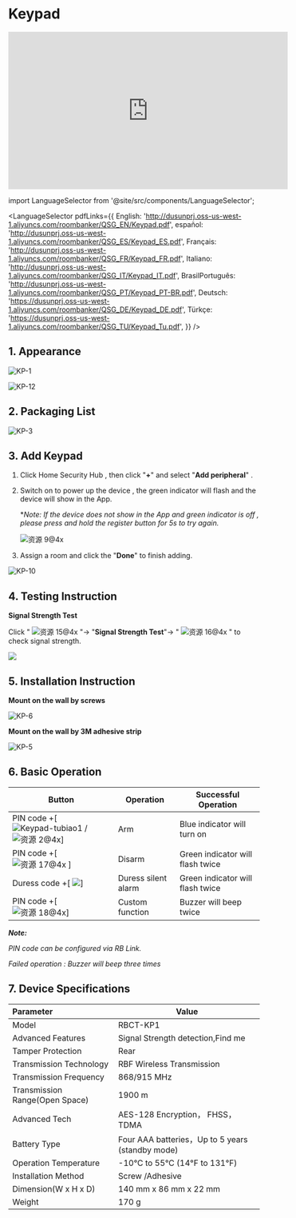 # Keypad
<div class="centered-video">
<iframe width="560" height="315" src="https://www.youtube.com/embed/lAiR_QlXrZw?si=yk-1NNsqvAeR_r4A" title="YouTube video player" frameborder="0" allow="accelerometer; autoplay; clipboard-write; encrypted-media; gyroscope; picture-in-picture; web-share" allowfullscreen></iframe>
</div>

import LanguageSelector from '@site/src/components/LanguageSelector';

<LanguageSelector pdfLinks={{
  English: 'http://dusunprj.oss-us-west-1.aliyuncs.com/roombanker/QSG_EN/Keypad.pdf',
  español: 'http://dusunprj.oss-us-west-1.aliyuncs.com/roombanker/QSG_ES/Keypad_ES.pdf',
  Français: 'http://dusunprj.oss-us-west-1.aliyuncs.com/roombanker/QSG_FR/Keypad_FR.pdf',
  Italiano: 'http://dusunprj.oss-us-west-1.aliyuncs.com/roombanker/QSG_IT/Keypad_IT.pdf',
  BrasilPortuguês: 'http://dusunprj.oss-us-west-1.aliyuncs.com/roombanker/QSG_PT/Keypad_PT-BR.pdf',
  Deutsch: 'https://dusunprj.oss-us-west-1.aliyuncs.com/roombanker/QSG_DE/Keypad_DE.pdf',
  Türkçe: 'https://dusunprj.oss-us-west-1.aliyuncs.com/roombanker/QSG_TU/Keypad_Tu.pdf',
}} />

## 1. Appearance

![KP-1](https://dusunprj.oss-us-west-1.aliyuncs.com/KP-1.png)



![KP-12](https://dusunprj.oss-us-west-1.aliyuncs.com/KP-12.png)

## 2. Packaging List

![KP-3](https://dusunprj.oss-us-west-1.aliyuncs.com/KP-3.png)

## 3. Add Keypad

1. Click Home Security Hub , then click "**+**"  and select "**Add peripheral**" .

2. Switch on to power up the device , the green indicator will flash and the device will show in the App.

   **Note: If the device does not show in the App and green indicator is off , please press and hold the register button for 5s to try again.*

   ![资源 9@4x](https://dusunprj.oss-us-west-1.aliyuncs.com/%E8%B5%84%E6%BA%90%209@4x.png)

3. Assign a room  and click the "**Done**" to finish adding.

![KP-10](https://dusunprj.oss-us-west-1.aliyuncs.com/KP-10.png)

## 4. Testing Instruction

**Signal Strength Test**

Click  " ![资源 15@4x](https://dusunprj.oss-us-west-1.aliyuncs.com/%E8%B5%84%E6%BA%90%2015@4x.png) "→ "**Signal Strength Test**"→  " ![资源 16@4x](https://dusunprj.oss-us-west-1.aliyuncs.com/%E8%B5%84%E6%BA%90%2016@4x.png) "  to check signal strength.

![](https://dusunprj.oss-us-west-1.aliyuncs.com/MC-3.png)

## 5. Installation Instruction

**Mount on the wall by screws**

![KP-6](https://dusunprj.oss-us-west-1.aliyuncs.com/KP-6.png)

**Mount on the wall by 3M  adhesive strip**

![KP-5](https://dusunprj.oss-us-west-1.aliyuncs.com/KP-5.png)

## 6. Basic Operation

| Button                                                       | Operation           | Successful Operation             |
| ------------------------------------------------------------ | ------------------- | -------------------------------- |
| PIN code +[![Keypad-tubiao1](https://dusunprj.oss-us-west-1.aliyuncs.com/Keypad-tubiao1.png) /![资源 2@4x](https://dusunprj.oss-us-west-1.aliyuncs.com/%E8%B5%84%E6%BA%90%202@4x.png)] | Arm                 | Blue indicator will turn on      |
| PIN code +[ ![资源 17@4x](https://dusunprj.oss-us-west-1.aliyuncs.com/%E8%B5%84%E6%BA%90%2017@4x.png) ] | Disarm              | Green indicator will flash twice |
| Duress code +[ ![](https://dusunprj.oss-us-west-1.aliyuncs.com/%E8%B5%84%E6%BA%90%2017@4x.png)] | Duress silent alarm | Green indicator will flash twice |
| PIN code +[ ![资源 18@4x](https://dusunprj.oss-us-west-1.aliyuncs.com/%E8%B5%84%E6%BA%90%2018@4x.png)] | Custom function     | Buzzer will beep twice           |

***Note:***

*PIN code can be configured via RB Link.*

*Failed operation : Buzzer will beep three times*

## 7. Device Specifications

| Parameter                      | Value                                            |
| :----------------------------- | ------------------------------------------------ |
| Model                          | RBCT-KP1                                         |
| Advanced Features              | Signal Strength detection,Find me                |
| Tamper Protection              | Rear                                             |
| Transmission Technology        | RBF Wireless Transmission                        |
| Transmission  Frequency        | 868/915 MHz                                      |
| Transmission Range(Open Space) | 1900 m                                           |
| Advanced Tech                  | AES-128 Encryption， FHSS， TDMA                 |
| Battery Type                   | Four AAA batteries，Up to 5 years (standby mode) |
| Operation Temperature          | -10°C to 55°C (14℉ to 131℉)                      |
| Installation Method            | Screw /Adhesive                                  |
| Dimension(W x H x D)           | 140 mm x 86 mm x 22 mm                           |
| Weight                         | 170 g                                            |

